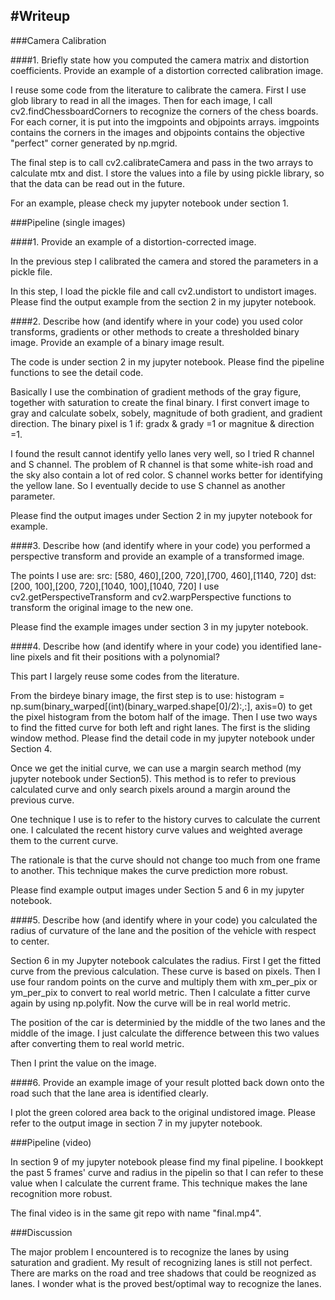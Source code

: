 #Writeup
---

###Camera Calibration

####1. Briefly state how you computed the camera matrix and distortion coefficients. Provide an example of a distortion corrected calibration image.

I reuse some code from the literature to calibrate the camera. First I use glob library to read in all the images. Then for each image, I call cv2.findChessboardCorners to recognize the corners of the chess boards. For each corner, it is put into the imgpoints and objpoints arrays. imgpoints contains the corners in the images and objpoints contains the objective "perfect" corner generated by np.mgrid.

The final step is to call cv2.calibrateCamera and pass in the two arrays to calculate mtx and dist. I store the values into a file by using pickle library, so that the data can be read out in the future.

For an example, please check my jupyter notebook under section 1.


###Pipeline (single images)

####1. Provide an example of a distortion-corrected image.

In the previous step I calibrated the camera and stored the parameters in a pickle file. 

In this step, I load the pickle file and call cv2.undistort to undistort images. Please find the output example from the section 2 in my jupyter notebook.

####2. Describe how (and identify where in your code) you used color transforms, gradients or other methods to create a thresholded binary image.  Provide an example of a binary image result.

The code is under section 2 in my jupyter notebook. Please find the pipeline functions to see the detail code.

Basically I use the combination of gradient methods of the gray figure, together with saturation to create the final binary. I first convert image to gray and calculate sobelx, sobely, magnitude of both gradient, and gradient direction. The binary pixel is 1 if:
gradx & grady =1 or magnitue & direction =1. 

I found the result cannot identify yello lanes very well, so I tried R channel and S channel. The problem of R channel is that some white-ish road and the sky also contain a lot of red color. S channel works better for identifying the yellow lane. So I eventually decide to use S channel as another parameter.

Please find the output images under Section 2 in my jupyter notebook for example.


####3. Describe how (and identify where in your code) you performed a perspective transform and provide an example of a transformed image.

The points I use are:
src:  [580, 460],[200, 720],[700, 460],[1140, 720]
dst:  [200, 100],[200, 720],[1040, 100],[1040, 720]
I use cv2.getPerspectiveTransform and cv2.warpPerspective functions to transform the original image to the new one. 

Please find the example images under section 3 in my jupyter notebook.

####4. Describe how (and identify where in your code) you identified lane-line pixels and fit their positions with a polynomial?

This part I largely reuse some codes from the literature.

From the birdeye binary image, the first step is to use:
histogram = np.sum(binary_warped[(int)(binary_warped.shape[0]/2):,:], axis=0)
to get the pixel histogram from the botom half of the image. Then I use two ways to find the fitted curve for both left and right lanes. The first is the sliding window method. Please find the detail code in my jupyter notebook under Section 4.

Once we get the initial curve, we can use a margin search method (my jupyter notebook under Section5). This method is to refer to previous calculated curve and only search pixels around a margin around the previous curve.

One technique I use is to refer to the history curves to calculate the current one. I calculated the recent history curve values and weighted average them to the current curve. 

The rationale is that the curve should not change too much from one frame to another. This technique makes the curve prediction more robust. 

Please find example output images under Section 5 and 6 in my jupyter notebook.


####5. Describe how (and identify where in your code) you calculated the radius of curvature of the lane and the position of the vehicle with respect to center.

Section 6 in my Jupyter notebook calculates the radius. First I get the fitted curve from the previous calculation. These curve is based on pixels. Then I use four random points on the curve and multiply them with xm_per_pix or ym_per_pix to convert to real world metric. Then I calculate a fitter curve again by using np.polyfit. Now the curve will be in real world metric.

The position of the car is determinied by the middle of the two lanes and the middle of the image. I just calculate the difference between this two values after converting them to real world metric.

Then I print the value on the image.

####6. Provide an example image of your result plotted back down onto the road such that the lane area is identified clearly.

I plot the green colored area back to the original undistored image. Please refer to the output image in section 7 in my jupyter notebook.


###Pipeline (video)

In section 9 of my jupyter notebook please find my final pipeline. I bookkept the past 5 frames' curve and radius in the pipelin so that I can refer to these value when I calculate the current frame. This technique makes the lane recognition more robust.

The final video is in the same git repo with name "final.mp4".

###Discussion

The major problem I encountered is to recognize the lanes by using saturation and gradient. My result of recognizing lanes is still not perfect. There are marks on the road and tree shadows that could be reognized as lanes. I wonder what is the proved best/optimal way to recognize the lanes.
